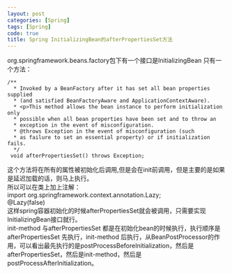 ```yaml
---
layout: post
categories: [Spring]
tags: [Spring]
code: true
title: Spring InitializingBean的afterPropertiesSet方法
---
```


org.springframework.beans.factory包下有一个接口是InitializingBean 只有一个方法：  

```
/**
  * Invoked by a BeanFactory after it has set all bean properties supplied
  * (and satisfied BeanFactoryAware and ApplicationContextAware).
  * <p>This method allows the bean instance to perform initialization only
  * possible when all bean properties have been set and to throw an
  * exception in the event of misconfiguration.
  * @throws Exception in the event of misconfiguration (such
  * as failure to set an essential property) or if initialization fails.
  */
 void afterPropertiesSet() throws Exception;
 ```

这个方法将在所有的属性被初始化后调用,但是会在init前调用，但是主要的是如果是延迟加载的话，则马上执行。  
所以可以在类上加上注解：  
import org.springframework.context.annotation.Lazy;  
@Lazy(false)  
这样spring容器初始化的时候afterPropertiesSet就会被调用，只需要实现InitializingBean接口就行。  
init-method 与afterPropertiesSet 都是在初始化bean的时候执行，执行顺序是afterPropertiesSet 先执行，init-method 后执行，从BeanPostProcessor的作用，可以看出最先执行的是postProcessBeforeInitialization，然后是afterPropertiesSet，然后是init-method，然后是postProcessAfterInitialization。